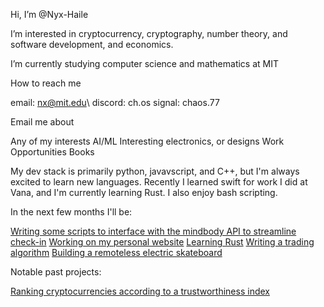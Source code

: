 Hi, I’m @Nyx-Haile

I’m interested in cryptocurrency, cryptography, number theory, and software development, and economics.

I’m currently studying computer science and mathematics at MIT

How to reach me
      
email: [nx@mit.edu](mailto:nx@mit.edu)\\
discord: ch.os
signal: chaos.77

Email me about

Any of my interests
AI/ML
Interesting electronics, or designs
Work Opportunities
Books
 
My dev stack is primarily python, javavscript, and C++, but I'm always excited to learn new languages. Recently I learned swift for work I did at Vana, and I'm currently learning Rust. I also enjoy bash scripting.

In the next few months I'll be: 
 
[Writing some scripts to interface with the mindbody API to streamline check-in](https://github,com/nyx-haile/mindbody)
[Working on my personal website](https://github,com/nyx-haile/projects)
[Learning Rust](https://github,com/nyx-haile/language-learning)
[Writing a trading algorithm](https://github,com/nyx-haile/tr8r2)
[Building a remoteless electric skateboard](https://github,com/nyx-haile/sk9)

Notable past projects:

[Ranking cryptocurrencies according to a trustworthiness index](https://github.com/cathyy8c3/fintech_challenge)

      
<!---
Nyx-Haile/Nyx-Haile is a ✨ special ✨ repository because its `README.md` (this file) appears on your GitHub profile.
You can click the Preview link to take a look at your changes.
--->
